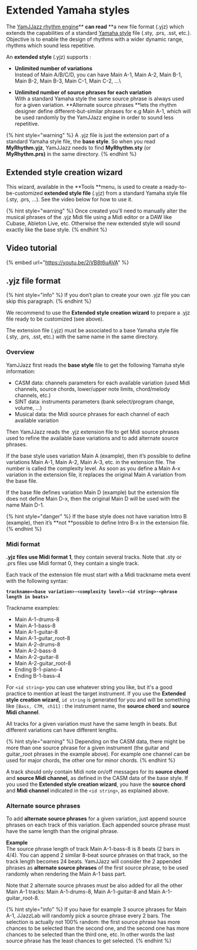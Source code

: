 # Extended Yamaha styles

The [YamJJazz rhythm engine](./)** **can read** **a new file format (.yjz) which extends the capabilities of a standard [Yamaha style](yamaha-styles.md) file (.sty, .prs, .sst, etc.). Objective is to enable the design of rhythms with a wider dynamic range, rhythms which sound less repetitive.

An **extended style** (.yjz) supports :

* **Unlimited number of variations**\
  Instead of Main A/B/C/D, you can have Main A-1, Main A-2, Main B-1, Main B-2, Main B-3, Main C-1, Main C-2, …\

* **Unlimited number of source phrases for each variation**\
  With a standard Yamaha style the same source phrase is always used for a given variation.  **Alternate source phrases **lets the rhythm designer define different-but-similar phrases for e.g Main A-1, which will be used randomly by the YamJJazz engine in order to sound less repetitive.

{% hint style="warning" %}
A .yjz file is just the extension part of a standard Yamaha style file, the **base style**. So when you read **MyRhythm.yjz**, YamJJazz needs to find **MyRhythm.sty** (or **MyRhythm.prs)** in the same directory.
{% endhint %}

## Extended style creation wizard

This wizard, available in the **Tools **menu, is used to create a ready-to-be-customized **extended style file** (.yjz) from a standard Yamaha style file (.sty, .prs, ...). See the  video below for how to use it.

{% hint style="warning" %}
Once created you'll need to manually alter the musical phrases of the .yjz Midi file using a Midi editor or a DAW like Cubase, Ableton Live, etc. Otherwise the new extended style will sound exactly like the base style.
{% endhint %}

## Video tutorial

{% embed url="https://youtu.be/2iVB8t6uAVA" %}

## .yjz file format <a href="yjz-extension-file-format" id="yjz-extension-file-format"></a>

{% hint style="info" %}
If you don’t plan to create your own .yjz file you can skip this paragraph.
{% endhint %}

We recommend to use the **Extended style creation wizard** to prepare a .yjz file ready to be customized (see above).

The extension file (.yjz) must be associated to a base Yamaha style file (.sty, .prs, .sst, etc.) with the same name in the same directory.

### Overview <a href="overview" id="overview"></a>

YamJJazz first reads the **base style** file to get the following Yamaha style information:

* CASM data: channels parameters for each available variation (used Midi channels, source chords, lower/upper note limits, chord/melody channels, etc.)
* SINT data: instruments parameters (bank select/program change, volume, …)
* Musical data: the Midi source phrases for each channel of each available variation

Then YamJJazz reads the .yjz extension file to get Midi source phrases used to refine the available base variations and to add alternate source phrases.

If the base style uses variation Main A (example), then it’s possible to define variations Main A-1, Main A-2, Main A-3, etc. in the extension file. The number is called the complexity level. As soon as you define a Main A-x variation in the extension file, it replaces the original Main A variation from the base file.

If the base file defines variation Main D (example) but the extension file does not define Main D-x, then the original Main D will be used with the name Main D-1.

{% hint style="danger" %}
If the base style does not have variation Intro B (example), then it’s **not **possible to define Intro B-x in the extension file.
{% endhint %}

### Midi format <a href="midi-format" id="midi-format"></a>

**.yjz files use Midi format 1**, they contain several tracks. Note that .sty or .prs files use Midi format 0, they contain a single track.

Each track of the extension file must start with a Midi trackname meta event with the following syntax:

**`trackname=<base variation>-<complexity level>-<id string>-<phrase length in beats>`**

Trackname examples:

* Main A-1-drums-8
* Main A-1-bass-8
* Main A-1-guitar-8
* Main A-1-guitar\_root-8
* Main A-2-drums-8
* Main A-2-bass-8
* Main A-2-guitar-8
* Main A-2-guitar\_root-8
* Ending B-1-piano-4
* Ending B-1-bass-4

For `<id string>` you can use whatever string you like, but it's a good practice to mention at least the target instrument. If you use the **Extended style creation wizard**, `id string` is generated for you and will be something like `[Bass, C7M, ch11]` : the instrument name, the **source chord** and **source Midi channel**.

All tracks for a given variation must have the same length in beats. But different variations can have different lengths.

{% hint style="warning" %}
Depending on the CASM data, there might be more than one source phrase for a given instrument (the guitar and guitar\_root phrases in the example above). For example one channel can be used for major chords, the other one for minor chords.
{% endhint %}

A track should only contain Midi note on/off messages for its **source chord** and **source Midi channel,** as defined in the CASM data of the base style. If you used the **Extended style creation wizard**, you have the **source chord** and **Midi channel** indicated in the `<id string>`, as explained above.

### Alternate source phrases <a href="alternate-takes" id="alternate-takes"></a>

To add **alternate source phrases** for a given variation, just append source phrases on each track of this variation. Each appended source phrase must have the same length than the original phrase.

**Example**\
The source phrase length of track Main A-1-bass-8 is 8 beats (2 bars in 4/4). You can append 2 similar 8-beat source phrases on that track, so the track length becomes 24 beats. YamJJazz will consider the 2 appended phrases as **alternate source phrases** of the first source phrase, to be used randomly when rendering the Main A-1 bass part.&#x20;

Note that 2 alternate source phrases must be also added for all the other Main A-1 tracks: Main A-1-drums-8, Main A-1-guitar-8 and Main A-1-guitar\_root-8.

{% hint style="info" %}
If you have for example 3 source phrases for Main A-1, JJazzLab will randomly pick a source phrase every 2 bars. The selection is actually not 100% random: the first source phrase has more chances to be selected than the second one, and the second one has more chances to be selected than the third one, etc. In other words the last source phrase has the least chances to get selected.
{% endhint %}
